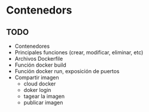 # Contenedors

## TODO
* Contenedores
* Principales funciones (crear, modificar, eliminar, etc)
* Archivos Dockerfile
* Función docker build
* Función docker run, exposición de puertos
* Compartir imagen 
  - cloud docker
  - doker login
  - tagear la imagen
  - publicar imagen
